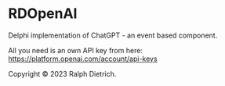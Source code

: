# RDOpenAI
Delphi implementation of ChatGPT - an event based component.

All you need is an own API key from here: https://platform.openai.com/account/api-keys

Copyright © 2023 Ralph Dietrich.
